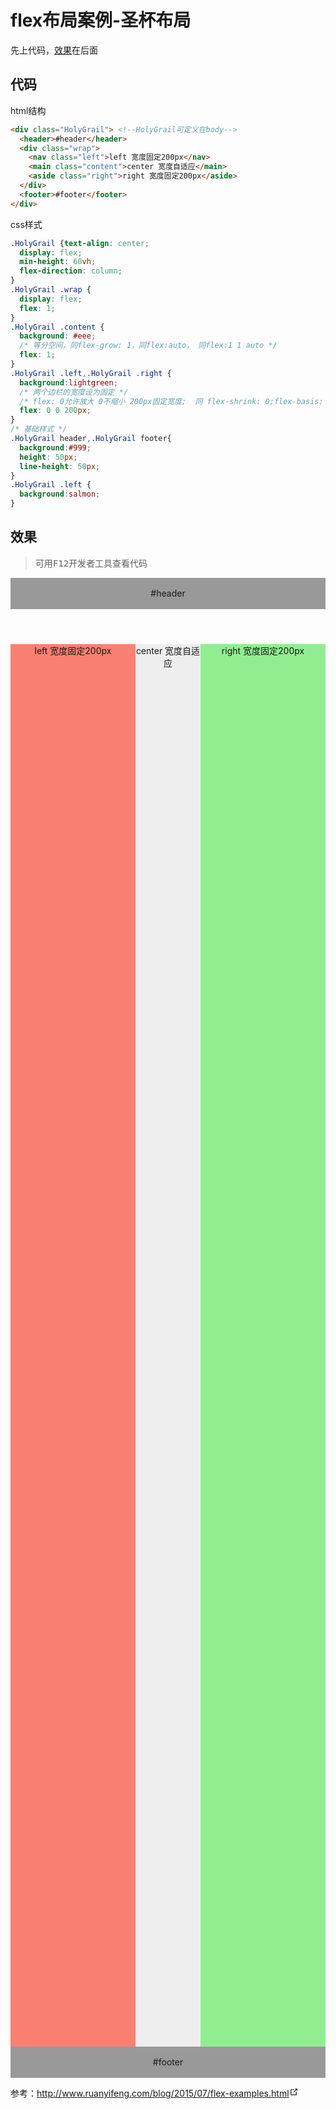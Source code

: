 # flex布局案例-圣杯布局

先上代码，[效果](#效果)在后面

## 代码

html结构
```html
<div class="HolyGrail"> <!--HolyGrail可定义在body-->
  <header>#header</header>
  <div class="wrap">
    <nav class="left">left 宽度固定200px</nav>
    <main class="content">center 宽度自适应</main>
    <aside class="right">right 宽度固定200px</aside>
  </div>
  <footer>#footer</footer>
</div>
```
css样式
```css
.HolyGrail {text-align: center;
  display: flex;
  min-height: 60vh;
  flex-direction: column;
}
.HolyGrail .wrap {
  display: flex;
  flex: 1;
}
.HolyGrail .content {
  background: #eee;
  /* 等分空间，同flex-grow: 1，同flex:auto， 同flex:1 1 auto */
  flex: 1;
}
.HolyGrail .left,.HolyGrail .right {
  background:lightgreen;
  /* 两个边栏的宽度设为固定 */
  /* flex: 0允许放大 0不缩小 200px固定宽度;  同 flex-shrink: 0;flex-basis: 200px; */
  flex: 0 0 200px;
}
/* 基础样式 */
.HolyGrail header,.HolyGrail footer{
  background:#999;
  height: 50px;
  line-height: 50px;
}
.HolyGrail .left {
  background:salmon;
}
```
## 效果
> 可用<kbd>F12</kbd>开发者工具查看代码

<div class="HolyGrail">
  <header>#header</header>
  <div class="wrap">
    <nav class="left">left 宽度固定200px</nav>
    <main class="content">center 宽度自适应</main>
    <aside class="right">right 宽度固定200px</aside>
  </div>
  <footer>#footer</footer>
</div>
<style>
.HolyGrail {
  text-align: center;
  display: flex;
  min-height: 60vh;
  flex-direction: column;
}
.HolyGrail .wrap {
  display: flex;
  flex: 1;
}
.HolyGrail .content {
  background: #eee;
  flex: 1;
}
.HolyGrail .left,.HolyGrail .right {
  background:lightgreen;
  flex: 0 0 200px;
}
.HolyGrail header,.HolyGrail footer{
  background:#999;
  height: 50px;
  line-height: 50px;
}
.HolyGrail .left {
  background:salmon;
}
</style>

<p>参考：<a href="http://www.ruanyifeng.com/blog/2015/07/flex-examples.html" target="_blank" rel="noopener noreferrer">http://www.ruanyifeng.com/blog/2015/07/flex-examples.html<svg xmlns="http://www.w3.org/2000/svg" aria-hidden="true" x="0px" y="0px" viewBox="0 0 100 100" width="15" height="15" class="icon outbound"><path fill="currentColor" d="M18.8,85.1h56l0,0c2.2,0,4-1.8,4-4v-32h-8v28h-48v-48h28v-8h-32l0,0c-2.2,0-4,1.8-4,4v56C14.8,83.3,16.6,85.1,18.8,85.1z"></path> <polygon fill="currentColor" points="45.7,48.7 51.3,54.3 77.2,28.5 77.2,37.2 85.2,37.2 85.2,14.9 62.8,14.9 62.8,22.9 71.5,22.9"></polygon></svg></a></p>